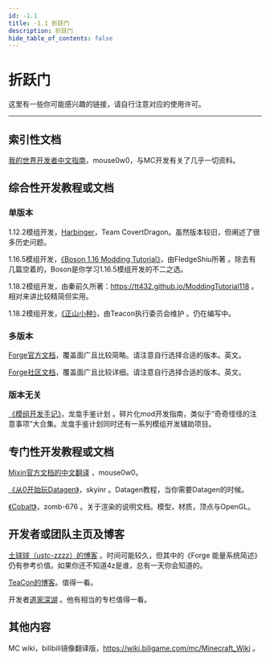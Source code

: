```yaml
---
id: -1.1
title: -1.1 折跃门
description: 折跃门
hide_table_of_contents: false
---
```


# 折跃门

这里有一些你可能感兴趣的链接，请自行注意对应的使用许可。

---

## 索引性文档

[我的世界开发者中文指南](https://github.com/Mouse0w0/MinecraftDeveloperGuide)，mouse0w0，与MC开发有关了几乎一切资料。

## 综合性开发教程或文档

### 单版本

1.12.2模组开发，[Harbinger](https://harbinger.covertdragon.team/)，Team CovertDragon。虽然版本较旧，但阐述了很多历史问题。

1.16.5模组开发，[《Boson 1.16 Modding Tutorial》](https://boson.v2mcdev.com)，由FledgeShiu所著 。除去有几篇空着的，Boson是你学习1.16.5模组开发的不二之选。

1.18.2模组开发，由秦前久所著：https://tt432.github.io/ModdingTutorial118 。相对来讲比较精简但实用。

1.18.2模组开发，[《正山小种》](https://www.teacon.cn/xiaozhong/1.18.x)，由Teacon执行委员会维护 。仍在编写中。

### 多版本

[Forge官方文档](https://docs.minecraftforge.net/)，覆盖面广且比较简略。请注意自行选择合适的版本。英文。

[Forge社区文档](https://forge.gemwire.uk/wiki/Main_Page)，覆盖面广且比较详细。请注意自行选择合适的版本。英文。

### 版本无关

[《模组开发手记》](https://github.com/lksj-dev/lksj-mom)，龙龛手鉴计划 。碎片化mod开发指南，类似于“奇奇怪怪的注意事项”大合集。龙龛手鉴计划同时还有一系列模组开发辅助项目。

## 专门性开发教程或文档

[Mixin官方文档的中文翻译](https://mouse0w0.github.io/categories/Mixin/) ，mouse0w0。

[《从0开始玩Datagen》](https://skyinr.github.io/DatagenBook/#/zh-cn/)，skyinr 。Datagen教程，当你需要Datagen的时候。

[《Cobalt》](https://zomb-676.github.io/CobaltDocs/)，zomb-676 。关于渲染的说明文档。模型，材质，顶点与OpenGL。

## 开发者或团队主页及博客

[土球球（ustc-zzzz）的博客](https://blog.ustc-zzzz.net/) 。时间可能较久，但其中的《Forge 能量系统简述》仍有参考价值。如果你还不知道4z是谁，总有一天你会知道的。

[TeaCon的博客](https://blog.teacon.cn/)。值得一看。

开发者[道家深湖](https://space.bilibili.com/24124162) 。他有相当的专栏值得一看。

## 其他内容

MC wiki，bilibili镜像翻译版，https://wiki.biligame.com/mc/Minecraft_Wiki 。